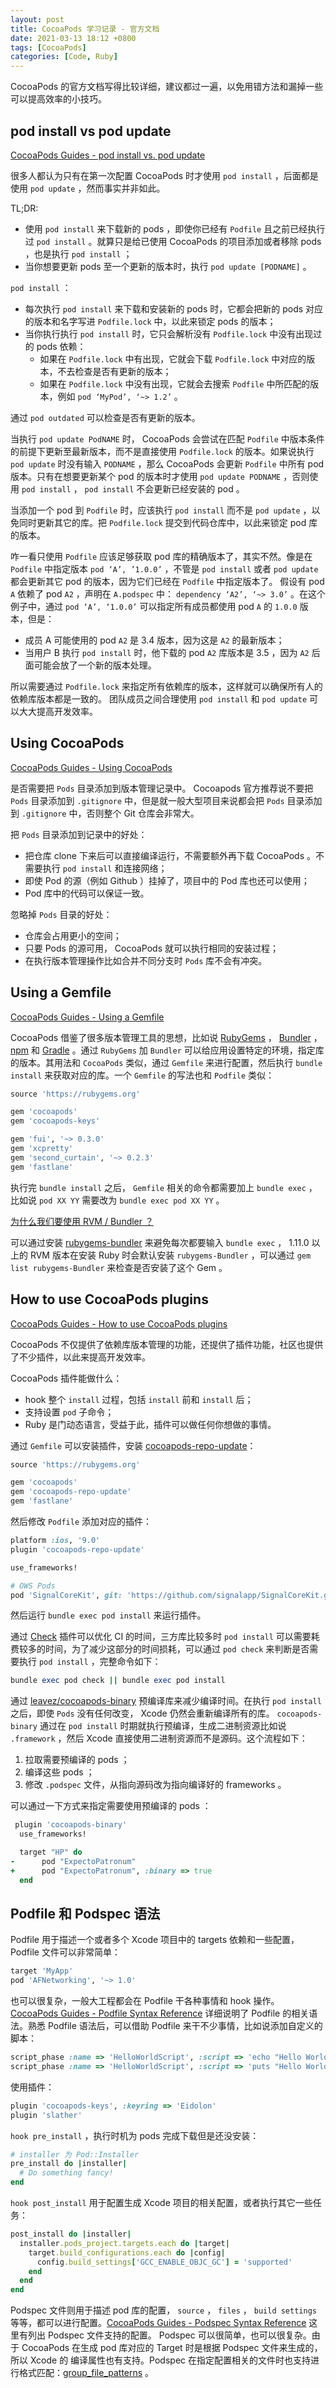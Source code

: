 ```yaml
---
layout: post
title: CocoaPods 学习记录 - 官方文档
date: 2021-03-13 18:12 +0800
tags: [CocoaPods]
categories: [Code, Ruby]
---
```


CocoaPods 的官方文档写得比较详细，建议都过一遍，以免用错方法和漏掉一些可以提高效率的小技巧。

## pod install vs pod update

[CocoaPods Guides - pod install vs. pod update](https://guides.cocoapods.org/using/pod-install-vs-update.html)

很多人都认为只有在第一次配置 CocoaPods 时才使用 `pod install` ，后面都是使用 `pod update` ，然而事实并非如此。

TL;DR:
- 使用 `pod install` 来下载新的 pods ，即使你已经有 `Podfile` 且之前已经执行过 `pod install` 。就算只是给已使用 CocoaPods 的项目添加或者移除 pods ，也是执行 `pod install` ；
- 当你想要更新 pods 至一个更新的版本时，执行 `pod update [PODNAME]` 。

`pod install` ：
- 每次执行 `pod install` 来下载和安装新的 pods 时，它都会把新的 pods 对应的版本和名字写进 `Podfile.lock` 中，以此来锁定 pods 的版本；
- 当你执行执行 `pod install` 时，它只会解析没有 `Podfile.lock` 中没有出现过的 pods 依赖：
	- 如果在 `Podfile.lock` 中有出现，它就会下载 `Podfile.lock` 中对应的版本，不去检查是否有更新的版本；
	- 如果在 `Podfile.lock` 中没有出现，它就会去搜索 `Podfile` 中所匹配的版本，例如 `pod ‘MyPod’, ‘~> 1.2’` 。

通过 `pod outdated` 可以检查是否有更新的版本。

当执行 `pod update PodNAME` 时， CocoaPods 会尝试在匹配 `Podfile` 中版本条件的前提下更新至最新版本，而不是直接使用 `Podfile.lock` 的版本。如果说执行 `pod update` 时没有输入 `PODNAME` ，那么 CocoaPods 会更新 `Podfile` 中所有 pod 版本。只有在想要更新某个 pod 的版本时才使用 `pod update PODNAME` ，否则使用 `pod install` ， `pod install` 不会更新已经安装的 pod 。

当添加一个 pod 到 `Podfile` 时，应该执行 `pod install` 而不是 `pod update` ，以免同时更新其它的库。把 `Podfile.lock` 提交到代码仓库中，以此来锁定 pod 库的版本。

咋一看只使用 `Podfile` 应该足够获取 pod 库的精确版本了，其实不然。像是在 `Podfile` 中指定版本 `pod ‘A’, ’1.0.0’` ，不管是 `pod install` 或者 `pod update` 都会更新其它 pod 的版本，因为它们已经在 `Podfile` 中指定版本了。
假设有 pod `A` 依赖了 pod `A2` ，声明在 `A.podspec` 中： `dependency ‘A2’, ‘~> 3.0’` 。在这个例子中，通过 `pod ‘A’, ‘1.0.0’` 可以指定所有成员都使用 pod `A` 的 `1.0.0` 版本，但是：
- 成员 A 可能使用的 pod  `A2` 是 3.4 版本，因为这是 `A2` 的最新版本；
- 当用户 B 执行 `pod install` 时，他下载的 pod `A2` 库版本是 3.5 ，因为 `A2` 后面可能会放了一个新的版本处理。

所以需要通过 `Podfile.lock` 来指定所有依赖库的版本，这样就可以确保所有人的依赖库版本都是一致的。
团队成员之间合理使用 `pod install` 和 `pod update` 可以大大提高开发效率。

## Using CocoaPods

[CocoaPods Guides - Using CocoaPods](https://guides.cocoapods.org/using/using-cocoapods.html)

是否需要把 `Pods` 目录添加到版本管理记录中。 Cocoapods 官方推荐说不要把 `Pods` 目录添加到 `.gitignore` 中，但是就一般大型项目来说都会把 `Pods` 目录添加到 `.gitignore` 中，否则整个 Git 仓库会非常大。

把 `Pods` 目录添加到记录中的好处：
- 把仓库 clone 下来后可以直接编译运行，不需要额外再下载 CocoaPods 。不需要执行 `pod install` 和连接网络；
- 即使 Pod 的源（例如 Github ）挂掉了，项目中的 Pod 库也还可以使用；
- Pod 库中的代码可以保证一致。

忽略掉 `Pods` 目录的好处：
- 仓库会占用更小的空间；
- 只要 Pods 的源可用， CocoaPods 就可以执行相同的安装过程；
- 在执行版本管理操作比如合并不同分支时 `Pods` 库不会有冲突。

## Using a Gemfile

[CocoaPods Guides - Using a Gemfile](https://guides.cocoapods.org/using/a-gemfile.html)

CocoaPods 借鉴了很多版本管理工具的思想，比如说  [RubyGems](https://rubygems.org/) ， [Bundler](http://bundler.io/) ， [npm](https://www.npmjs.com/)  和  [Gradle](http://gradle.org/) 。通过 `RubyGems` 加 `Bundler` 可以给应用设置特定的环境，指定库的版本。其用法和 `CocoaPods` 类似，通过 `Gemfile` 来进行配置，然后执行 `bundle install` 来获取对应的库。一个 `Gemfile` 的写法也和 `Podfile` 类似：

```ruby
source 'https://rubygems.org'

gem 'cocoapods'
gem 'cocoapods-keys'

gem 'fui', '~> 0.3.0'
gem 'xcpretty'
gem 'second_curtain', '~> 0.2.3'
gem 'fastlane'
```

执行完 `bundle install` 之后， `Gemfile` 相关的命令都需要加上 `bundle exec` ，比如说 `pod XX YY` 需要改为 `bundle exec pod XX YY` 。

[为什么我们要使用 RVM / Bundler ？](https://juejin.cn/post/6844903745822670861)

可以通过安装 [rubygems-bundler](https://github.com/rvm/rubygems-Bundler) 来避免每次都要输入 `bundle exec` ， 1.11.0 以上的 RVM 版本在安装 Ruby 时会默认安装 `rubygems-Bundler` ，可以通过 `gem list rubygems-Bundler` 来检查是否安装了这个 Gem 。

## How to use CocoaPods plugins

[CocoaPods Guides - How to use CocoaPods plugins](https://guides.cocoapods.org/plugins/setting-up-plugins.html)

CocoaPods 不仅提供了依赖库版本管理的功能，还提供了插件功能，社区也提供了不少插件，以此来提高开发效率。

CocoaPods 插件能做什么：

- hook 整个 `install` 过程，包括 `install` 前和 `install` 后；
- 支持设置 `pod` 子命令；
- Ruby 是门动态语言，受益于此，插件可以做任何你想做的事情。

通过 `Gemfile` 可以安装插件，安装 [cocoapods-repo-update](https://github.com/wordpress-mobile/cocoapods-repo-update)：

```ruby
source 'https://rubygems.org'

gem 'cocoapods'
gem 'cocoapods-repo-update'
gem 'fastlane'
```

然后修改 `Podfile` 添加对应的插件：

```ruby
platform :ios, '9.0'
plugin 'cocoapods-repo-update'

use_frameworks!

# OWS Pods
pod 'SignalCoreKit', git: 'https://github.com/signalapp/SignalCoreKit.git', testspecs: ["Tests"]
```

然后运行 `bundle exec pod install` 来运行插件。

通过  [Check](https://github.com/square/cocoapods-check) 插件可以优化 CI 的时间，三方库比较多时 `pod install` 可以需要耗费较多的时间，为了减少这部分的时间损耗，可以通过 `pod check` 来判断是否需要执行 `pod install` ，完整命令如下：

```ruby
bundle exec pod check || bundle exec pod install
```

通过 [leavez/cocoapods-binary](https://github.com/leavez/cocoapods-binary) 预编译库来减少编译时间。在执行 `pod install` 之后，即使 `Pods` 没有任何改变， Xcode 仍然会重新编译所有的库。 `cocoapods-binary` 通过在 `pod install` 时期就执行预编译，生成二进制资源比如说 `.framework` ，然后 Xcode 直接使用二进制资源而不是源码。这个流程如下：
1. 拉取需要预编译的 pods ；
2. 编译这些 pods ；
3. 修改 `.podspec` 文件，从指向源码改为指向编译好的 frameworks 。

可以通过一下方式来指定需要使用预编译的 pods ：

```ruby
 plugin 'cocoapods-binary'
  use_frameworks!

  target "HP" do
-      pod "ExpectoPatronum"
+      pod "ExpectoPatronum", :binary => true
  end
```

## Podfile 和 Podspec 语法

Podfile 用于描述一个或者多个 Xcode 项目中的 targets 依赖和一些配置，Podfile 文件可以非常简单：

```ruby
target 'MyApp'
pod 'AFNetworking', '~> 1.0'
```

也可以很复杂，一般大工程都会在 Podfile 干各种事情和 hook 操作。[CocoaPods Guides - Podfile Syntax Reference](https://guides.cocoapods.org/syntax/podfile.html#podfile) 详细说明了 Podfile 的相关语法。熟悉 Podfile 语法后，可以借助 Podfile 来干不少事情，比如说添加自定义的脚本：

```ruby
script_phase :name => 'HelloWorldScript', :script => 'echo "Hello World"'
script_phase :name => 'HelloWorldScript', :script => 'puts "Hello World"', :shell_path => '/usr/bin/ruby'
```

使用插件：

```ruby
plugin 'cocoapods-keys', :keyring => 'Eidolon'
plugin 'slather'
```

`hook pre_install` ，执行时机为 pods 完成下载但是还没安装：

```ruby
# installer 为 Pod::Installer
pre_install do |installer|
  # Do something fancy!
end
```

`hook post_install` 用于配置生成 Xcode 项目的相关配置，或者执行其它一些任务：

```ruby
post_install do |installer|
  installer.pods_project.targets.each do |target|
    target.build_configurations.each do |config|
      config.build_settings['GCC_ENABLE_OBJC_GC'] = 'supported'
    end
  end
end
```

Podspec 文件则用于描述 pod 库的配置， `source` ， `files` ， `build settings` 等等，都可以进行配置。[CocoaPods Guides - Podspec Syntax Reference](https://guides.cocoapods.org/syntax/podspec.html) 这里有列出 Podspec 文件支持的配置。 Podspec 可以很简单，也可以很复杂。由于 CocoaPods 在生成 pod 库对应的 Target 时是根据 Podspec 文件来生成的，所以 Xcode 的 编译属性也有支持。Podspec 在指定配置相关的文件时也支持进行格式匹配：[group_file_patterns](https://guides.cocoapods.org/syntax/podspec.html#group_file_patterns) 。